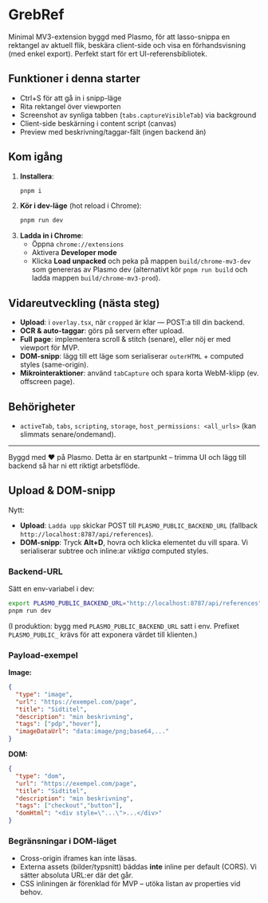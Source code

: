 # GrebRef

Minimal MV3-extension byggd med Plasmo, för att lasso-snippa en rektangel av aktuell flik,
beskära client-side och visa en förhandsvisning (med enkel export). Perfekt start för ert
UI-referensbibliotek.

## Funktioner i denna starter
- Ctrl+S för att gå in i snipp-läge
- Rita rektangel över viewporten
- Screenshot av synliga tabben (`tabs.captureVisibleTab`) via background
- Client-side beskärning i content script (canvas)
- Preview med beskrivning/taggar-fält (ingen backend än)

## Kom igång
1. **Installera**:
   ```bash
   pnpm i
   ```
2. **Kör i dev-läge** (hot reload i Chrome):
   ```bash
   pnpm run dev
   ```
3. **Ladda in i Chrome**:
   - Öppna `chrome://extensions`
   - Aktivera **Developer mode**
   - Klicka **Load unpacked** och peka på mappen `build/chrome-mv3-dev` som genereras av Plasmo dev
     (alternativt kör `pnpm run build` och ladda mappen `build/chrome-mv3-prod`).

## Vidareutveckling (nästa steg)
- **Upload**: i `overlay.tsx`, när `cropped` är klar — POST:a till din backend.
- **OCR & auto-taggar**: görs på servern efter upload.
- **Full page**: implementera scroll & stitch (senare), eller nöj er med viewport för MVP.
- **DOM-snipp**: lägg till ett läge som serialiserar `outerHTML` + computed styles (same-origin).
- **Mikrointeraktioner**: använd `tabCapture` och spara korta WebM-klipp (ev. offscreen page).

## Behörigheter
- `activeTab`, `tabs`, `scripting`, `storage`, `host_permissions: <all_urls>` (kan slimmats senare/ondemand).

---
Byggd med ❤️ på Plasmo. Detta är en startpunkt – trimma UI och lägg till backend så har ni ett riktigt arbetsflöde.


## Upload & DOM-snipp
Nytt:
- **Upload**: `Ladda upp` skickar POST till `PLASMO_PUBLIC_BACKEND_URL` (fallback `http://localhost:8787/api/references`).
- **DOM-snipp**: Tryck **Alt+D**, hovra och klicka elementet du vill spara. Vi serialiserar subtree och inline:ar *viktiga* computed styles.

### Backend-URL
Sätt en env-variabel i dev:
```bash
export PLASMO_PUBLIC_BACKEND_URL="http://localhost:8787/api/references"
pnpm run dev
```
(I produktion: bygg med `PLASMO_PUBLIC_BACKEND_URL` satt i env. Prefixet `PLASMO_PUBLIC_` krävs för att exponera värdet till klienten.)

### Payload-exempel
**Image:**
```json
{
  "type": "image",
  "url": "https://exempel.com/page",
  "title": "Sidtitel",
  "description": "min beskrivning",
  "tags": ["pdp","hover"],
  "imageDataUrl": "data:image/png;base64,..."
}
```
**DOM:**
```json
{
  "type": "dom",
  "url": "https://exempel.com/page",
  "title": "Sidtitel",
  "description": "min beskrivning",
  "tags": ["checkout","button"],
  "domHtml": "<div style=\"...\">...</div>"
}
```

### Begränsningar i DOM-läget
- Cross-origin iframes kan inte läsas.
- Externa assets (bilder/typsnitt) bäddas **inte** inline per default (CORS). Vi sätter absoluta URL:er där det går.
- CSS inliningen är förenklad för MVP – utöka listan av properties vid behov.
